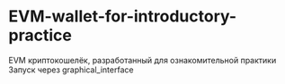 # EVM-wallet-for-introductory-practice
EVM криптокошелёк, разработанный для ознакомительной практики
Запуск через graphical_interface

